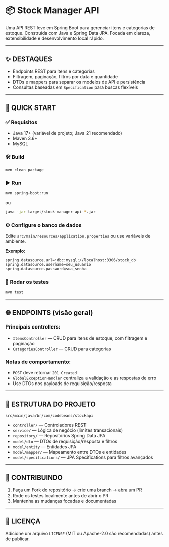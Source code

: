 # 📦 Stock Manager API

Uma API REST leve em Spring Boot para gerenciar itens e categorias de estoque. Construída com Java e Spring Data JPA. Focada em clareza, extensibilidade e desenvolvimento local rápido.

---

## ✨ DESTAQUES

- Endpoints REST para itens e categorias
- Filtragem, paginação, filtros por data e quantidade
- DTOs e mappers para separar os modelos de API e persistência
- Consultas baseadas em `Specification` para buscas flexíveis

---

## 🚀 QUICK START

### ✅ Requisitos

-   Java 17+ (variável de projeto; Java 21 recomendado)
-   Maven 3.6+
-   MySQL

### 🛠️ Build

```bash
mvn clean package
```

### ▶️ Run

```bash
mvn spring-boot:run
```

ou

```bash
java -jar target/stock-manager-api-*.jar
```

### ⚙️ Configure o banco de dados

Edite `src/main/resources/application.properties` ou use variáveis de ambiente.

**Exemplo:**

```properties
spring.datasource.url=jdbc:mysql://localhost:3306/stock_db
spring.datasource.username=seu_usuario
spring.datasource.password=sua_senha
```

### 🧪 Rodar os testes

```bash
mvn test
```

---

## 🌐 ENDPOINTS (visão geral)

### Principais controllers:

-   `ItemsController` — CRUD para itens de estoque, com filtragem e paginação
-   `CategoriesController` — CRUD para categorias

### Notas de comportamento:

-   `POST` deve retornar `201 Created`
-   `GlobalExceptionHandler` centraliza a validação e as respostas de erro
-   Use DTOs nos payloads de requisição/resposta

---

## 📂 ESTRUTURA DO PROJETO

`src/main/java/br/com/codebeans/stockapi`

-   `controller/` — Controladores REST
-   `service/` — Lógica de negócio (limites transacionais)
-   `repository/` — Repositórios Spring Data JPA
-   `model/dto` — DTOs de requisição/resposta e filtros
-   `model/entity` — Entidades JPA
-   `model/mapper/` — Mapeamento entre DTOs e entidades
-   `model/specifications/` — JPA Specifications para filtros avançados

---

## 🤝 CONTRIBUINDO

1.  Faça um Fork do repositório → crie uma branch → abra um PR
2.  Rode os testes localmente antes de abrir o PR
3.  Mantenha as mudanças focadas e documentadas

---

## 📜 LICENÇA

Adicione um arquivo `LICENSE` (MIT ou Apache-2.0 são recomendadas) antes de publicar.


